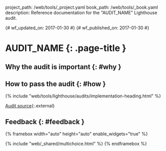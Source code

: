 project_path: /web/tools/_project.yaml
book_path: /web/tools/_book.yaml
description: Reference documentation for the "AUDIT_NAME" Lighthouse audit.

{# wf_updated_on: 2017-01-30 #}
{# wf_published_on: 2017-01-30 #}

# AUDIT_NAME  {: .page-title }

## Why the audit is important {: #why }

## How to pass the audit {: #how }

{% include "web/tools/lighthouse/audits/implementation-heading.html" %}

[Audit source][src]{:.external}

[src]: https://github.com/GoogleChrome/lighthouse/blob/master/lighthouse-core/audits/AUDIT_NAME

## Feedback {: #feedback }

{% framebox width="auto" height="auto" enable_widgets="true" %}
<script>
var label = 'AUDIT_NAME / Helpful';
var url = 'https://github.com/google/webfundamentals/issues/new?title=[' +
      label + ']';
var feedback = {
  "category": "Lighthouse",
  "choices": [
    {
      "button": {
        "text": "This Doc Was Helpful"
      },
      "response": "Thanks for the feedback.",
      "analytics": {
        "label": label
      }
    },
    {
      "button": {
        "text": "This Doc Was Not Helpful"
      },
      "response": 'Sorry to hear that. Please <a href="' + url +
          '" target="_blank">open a GitHub issue</a> and tell us how to ' +
          'make it better.',
      "analytics": {
        "label": label,
        "value": 0
      }
    }
  ]
};
</script>
{% include "web/_shared/multichoice.html" %}
{% endframebox %}

